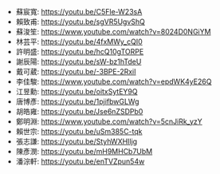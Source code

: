 + 蘇宸寬: https://youtu.be/C5Fle-W23sA  
+ 賴致甫: https://youtu.be/sgVR5UgvShQ  
+ 蘇浚笙: https://www.youtube.com/watch?v=8024D0NGiYM  
+ 林芸平: https://youtu.be/4fxMWy_cQI0  
+ 許明盛: https://youtu.be/hcQ10gTORPE  
+ 謝辰陽: https://youtu.be/sW-bz1hTdeU  
+ 戴可葳: https://youtu.be/-3BPE-2RxiI  
+ 李佳駿: https://www.youtube.com/watch?v=epdWK4yE26Q  
+ 江昱勳: https://youtu.be/oitxSytEY9Q  
+ 唐博彥: https://youtu.be/1pjifbwGLWg  
+ 胡皓雍: https://youtu.be/Jse6nZSDPb0  
+ 鄭明淵: https://www.youtube.com/watch?v=5cnJiRk_yzY  
+ 賴世宗: https://youtu.be/uSm385C-tqk  
+ 張志謙: https://youtu.be/StyhWXHIljg  
+ 陳彥潣: https://youtu.be/mH9MHCb7UbM  
+ 潘淙軒: https://youtu.be/enTVZpun54w  
